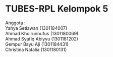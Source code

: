 # TUBES-RPL Kelompok 5
Anggota :<br>
Yahya Setiawan (1301184007) <br>
Ahmad Khoirunnufus (1301180069) <br>
Ahmad Syafiq Abiyyu (1301181202) <br>
Gempur Bayu Aji (1301184431) <br>
Christina Natalia (1301180131) <br>
